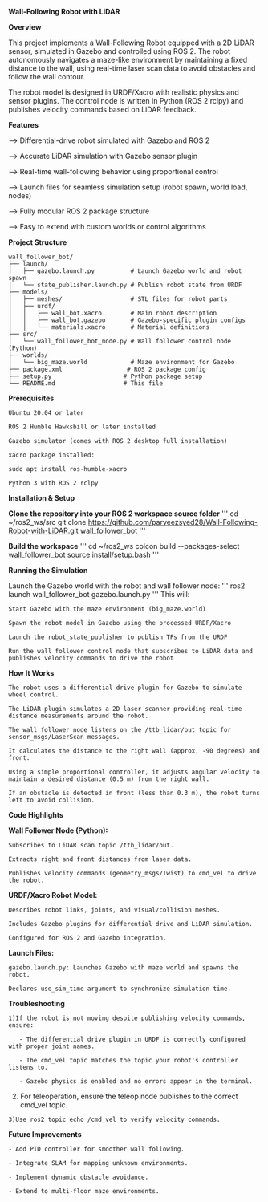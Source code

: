 **Wall-Following Robot with LiDAR**

**Overview**

This project implements a Wall-Following Robot equipped with a 2D LiDAR sensor, simulated in Gazebo and controlled using ROS 2. The robot autonomously navigates a maze-like environment by maintaining a fixed distance to the wall, using real-time laser scan data to avoid obstacles and follow the wall contour.

The robot model is designed in URDF/Xacro with realistic physics and sensor plugins. The control node is written in Python (ROS 2 rclpy) and publishes velocity commands based on LiDAR feedback.

**Features**

   --> Differential-drive robot simulated with Gazebo and ROS 2

   --> Accurate LiDAR simulation with Gazebo sensor plugin

   --> Real-time wall-following behavior using proportional control

   --> Launch files for seamless simulation setup (robot spawn, world load, nodes)

   --> Fully modular ROS 2 package structure

   --> Easy to extend with custom worlds or control algorithms

**Project Structure**
```
wall_follower_bot/
├── launch/
│   ├── gazebo.launch.py          # Launch Gazebo world and robot spawn
│   └── state_publisher.launch.py # Publish robot state from URDF
├── models/
│   ├── meshes/                   # STL files for robot parts
│   ├── urdf/
│   │   ├── wall_bot.xacro        # Main robot description
│   │   ├── wall_bot.gazebo       # Gazebo-specific plugin configs
│   │   └── materials.xacro       # Material definitions
├── src/
│   └── wall_follower_bot_node.py # Wall follower control node (Python)
├── worlds/
│   └── big_maze.world            # Maze environment for Gazebo
├── package.xml                  # ROS 2 package config
├── setup.py                    # Python package setup
└── README.md                   # This file
```

**Prerequisites**

    Ubuntu 20.04 or later

    ROS 2 Humble Hawksbill or later installed

    Gazebo simulator (comes with ROS 2 desktop full installation)

    xacro package installed:

    sudo apt install ros-humble-xacro

    Python 3 with ROS 2 rclpy

**Installation & Setup**

**Clone the repository into your ROS 2 workspace source folder**
'''
cd ~/ros2_ws/src
git clone https://github.com/parveezsyed28/Wall-Following-Robot-with-LiDAR.git wall_follower_bot
'''

**Build the workspace**
'''
    cd ~/ros2_ws
    colcon build --packages-select wall_follower_bot
    source install/setup.bash
'''

**Running the Simulation**

Launch the Gazebo world with the robot and wall follower node:
'''
ros2 launch wall_follower_bot gazebo.launch.py
'''
This will:

    Start Gazebo with the maze environment (big_maze.world)

    Spawn the robot model in Gazebo using the processed URDF/Xacro

    Launch the robot_state_publisher to publish TFs from the URDF

    Run the wall follower control node that subscribes to LiDAR data and publishes velocity commands to drive the robot

**How It Works**

    The robot uses a differential drive plugin for Gazebo to simulate wheel control.

    The LiDAR plugin simulates a 2D laser scanner providing real-time distance measurements around the robot.

    The wall follower node listens on the /ttb_lidar/out topic for sensor_msgs/LaserScan messages.

    It calculates the distance to the right wall (approx. -90 degrees) and front.

    Using a simple proportional controller, it adjusts angular velocity to maintain a desired distance (0.5 m) from the right wall.

    If an obstacle is detected in front (less than 0.3 m), the robot turns left to avoid collision.

**Code Highlights**

**Wall Follower Node (Python):**

    Subscribes to LiDAR scan topic /ttb_lidar/out.

    Extracts right and front distances from laser data.

    Publishes velocity commands (geometry_msgs/Twist) to cmd_vel to drive the robot.

**URDF/Xacro Robot Model:**

    Describes robot links, joints, and visual/collision meshes.

    Includes Gazebo plugins for differential drive and LiDAR simulation.

    Configured for ROS 2 and Gazebo integration.

**Launch Files:**

    gazebo.launch.py: Launches Gazebo with maze world and spawns the robot.

    Declares use_sim_time argument to synchronize simulation time.

**Troubleshooting**

    1)If the robot is not moving despite publishing velocity commands, ensure:

       - The differential drive plugin in URDF is correctly configured with proper joint names.

       - The cmd_vel topic matches the topic your robot's controller listens to.

       - Gazebo physics is enabled and no errors appear in the terminal.

   2) For teleoperation, ensure the teleop node publishes to the correct cmd_vel topic.

    3)Use ros2 topic echo /cmd_vel to verify velocity commands.

**Future Improvements**

    - Add PID controller for smoother wall following.

    - Integrate SLAM for mapping unknown environments.

    - Implement dynamic obstacle avoidance.

    - Extend to multi-floor maze environments.
